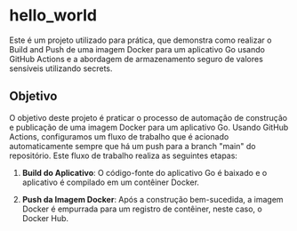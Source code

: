 # hello_world

Este é um projeto utilizado para prática, que demonstra como realizar o Build and Push de uma imagem Docker para um aplicativo Go usando GitHub Actions e a abordagem de armazenamento seguro de valores sensíveis utilizando secrets.

## Objetivo

O objetivo deste projeto é praticar o processo de automação de construção e publicação de uma imagem Docker para um aplicativo Go. Usando GitHub Actions, configuramos um fluxo de trabalho que é acionado automaticamente sempre que há um push para a branch "main" do repositório. Este fluxo de trabalho realiza as seguintes etapas:

1. **Build do Aplicativo**: O código-fonte do aplicativo Go é baixado e o aplicativo é compilado em um contêiner Docker.

2. **Push da Imagem Docker**: Após a construção bem-sucedida, a imagem Docker é empurrada para um registro de contêiner, neste caso, o Docker Hub.
